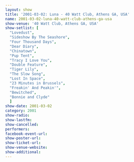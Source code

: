 ```yaml
---
layout: show
title: '2001-03-02: Luna - 40 Watt Club, Athens GA, USA'
name: 2001-03-02-luna-40-watt-club-athens-ga-usa
show-venue: '40 Watt Club, Athens GA, USA'
show-setlist: [
  "Lovedust",
  "Sideshow By The Seashore",
  "Four Thousand Days",
  "Dear Diary",
  "Chinatown",
  "Pup Tent",
  "Tracy I Love You",
  "Double Feature",
  "Tiger Lily",
  "The Slow Song",
  "Lost In Space",
  "23 Minutes in Brussels",
  "Freakin' And Peakin'",
  "Bewitched",
  "Bonnie and Clyde"
  ]
show-date: 2001-03-02
category: 2001
show-radio: 
show-lastfm: 
show-cancelled: 
performers: 
facebook-event-url: 
show-poster-url: 
show-ticket-url: 
show-venue-website: 
show-additional: 
---
```


